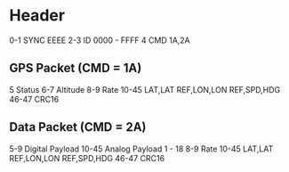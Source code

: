 # Header

0-1    SYNC  EEEE
2-3    ID    0000 - FFFF
4      CMD   1A,2A

## GPS Packet (CMD = 1A)

5      Status
6-7    Altitude
8-9    Rate
10-45  LAT,LAT REF,LON,LON REF,SPD,HDG
46-47  CRC16

## Data Packet (CMD = 2A)

5-9    Digital Payload
10-45  Analog Payload 1 - 18
8-9    Rate
10-45  LAT,LAT REF,LON,LON REF,SPD,HDG
46-47  CRC16
